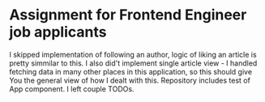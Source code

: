 # Assignment for Frontend Engineer job applicants

I skipped implementation of following an author, logic of liking an article is pretty simmilar to this. 
I also did't implement single article view - I handled fetching data in many other places in this application, so this should give You the general view of how I dealt with this. 
Repository includes test of App component.
I left couple TODOs.
